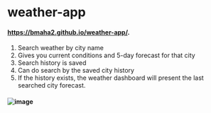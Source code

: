 # weather-app
#### https://bmaha2.github.io/weather-app/.
1. Search weather by city name
2. Gives you current conditions and 5-day forecast for that city
3. Search history is saved
4. Can do search by the saved city history
5. If the history exists, the weather dashboard will present the last searched city forecast.

#### ![image](https://user-images.githubusercontent.com/58144039/79060486-60129780-7c3a-11ea-9e79-822c8f5dbbad.png)

